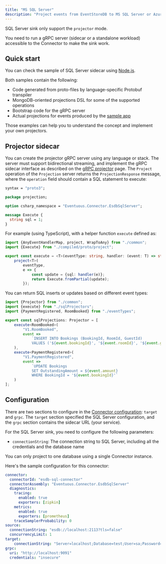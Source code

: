 ```yaml
---
title: "MS SQL Server"
description: "Project events from EventStoreDB to MS SQL Server or Azure SQL"
---
```


SQL Server sink only support the `projector` mode.

You need to run a gRPC server (sidecar or a standalone workload) accessible to the Connector to make the sink work.

## Quick start

You can check the sample of SQL Server sidecar using [Node.js][1].

Both samples contain the following:
- Code generated from proto-files by language-specific Protobuf transpiler
- MongoDB-oriented projections DSL for some of the supported operations
- Bootstrap code for the gRPC server
- Actual projections for events produced by the [sample app][sample]

Those examples can help you to understand the concept and implement your own projectors.

## Projector sidecar

You can create the projector gRPC server using any language or stack. The server must support bidirectional streaming, and implement the gRPC sidecar interface as described on the [gRPC projector](../../projectors/grpc) page. The `Project` operation of the `Projection` server returns the `ProjectionResponse` message, where the `operation` field should contain a SQL statement to execute:

```proto
syntax = "proto3";

package projection;

option csharp_namespace = "Eventuous.Connector.EsdbSqlServer";

message Execute {
  string sql = 1;
}
```

For example (using TypeScript), with a helper function `execute` defined as:

```typescript
import {AnyEventHandlerMap, project, WrapToAny} from "./common";
import {Execute} from "./compiled/proto/project";

export const execute = <T>(eventType: string, handler: (event: T) => string): AnyEventHandlerMap =>
    project<T>(
        eventType,
        e => {
            const update = {sql: handler(e)};
            return Execute.fromPartial(update);
        });
```

You can return SQL inserts or updates based on different event types:

```typescript
import {Projector} from "./common";
import {execute} from "./sqlProjectors";
import {PaymentRegistered, RoomBooked} from "./eventTypes";

export const sqlProjections: Projector = [
    execute<RoomBooked>(
        "V1.RoomBooked",
        event => 
            `INSERT INTO Bookings (BookingId, RoomId, GuestId) 
            VALUES ('${event.bookingId}', '${event.roomId}', '${event.guestId}')`
    ),
    execute<PaymentRegistered>(
        "V1.PaymentRegistered",
        event => 
            `UPDATE Bookings 
            SET OutstandingAmount = ${event.amount} 
            WHERE BookingId = '${event.bookingId}'`
    )
];
```

## Configuration

There are two sections to configure in the [Connector configuration](../../deployment/index.md#configuration): `target` and `grpc`. 
The `target` section specified the SQL Server configuration, and the `grpc` section contains the sidecar URL (your service).

For the SQL Server sink, you need to configure the following parameters:

- `connectionString`: The connection string to SQL Server, including all the credentials and the database name

You can only project to one database using a single Connector instance.

Here's the sample configuration for this connector:

```yaml
connector:
  connectorId: "esdb-sql-connector"
  connectorAssembly: "Eventuous.Connector.EsdbSqlServer"
  diagnostics:
    tracing:
      enabled: true
      exporters: [zipkin]
    metrics:
      enabled: true
      exporters: [prometheus]
    traceSamplerProbability: 0
source:
  connectionString: "esdb://localhost:2113?tls=false"
  concurrencyLimit: 1
target:
    connectionString: "Server=localhost;Database=test;User=sa;Password=Your_password123;Encrypt=True;TrustServerCertificate=True"
grpc:
  uri: "http://localhost:9091"
  credentials: "insecure"
```

[1]: https://github.com/Eventuous/connector-sidecar-nodejs-sqlserver
[sample]: https://github.com/Eventuous/eventuous/tree/3969b05d75e296b46599aad125122abcd9ffc793/samples/esdb
